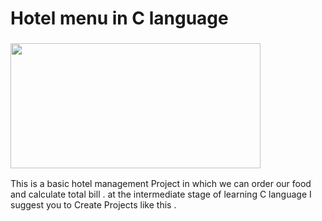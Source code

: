 # Hotel menu in C language
<h3><img align="center" src="https://media.giphy.com/media/3orif4xzApfAWWlcre/giphy.gif" height="200" width="400" /></h3>
This is a basic hotel management Project in which we can order our food and calculate total bill .
at the intermediate stage of learning C language I suggest you to Create Projects like this .
